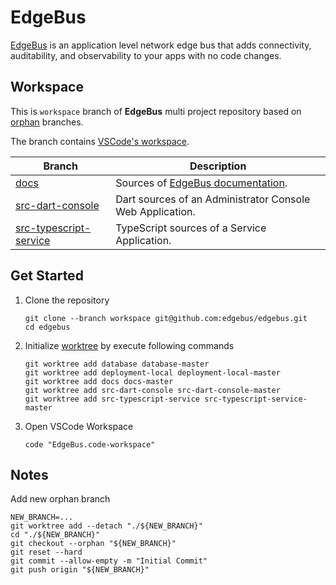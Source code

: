 # EdgeBus

[EdgeBus](https://docs.edgebus.io) is an application level network edge bus that adds connectivity, auditability, and observability to your apps with no code changes.

## Workspace

This is `workspace` branch of **EdgeBus** multi project repository based on [orphan](https://git-scm.com/docs/git-checkout#Documentation/git-checkout.txt---orphanltnew-branchgt) branches.

The branch contains [VSCode's workspace](https://code.visualstudio.com/docs/editor/workspaces).

| Branch                                                                     | Description                                                               |
|----------------------------------------------------------------------------|---------------------------------------------------------------------------|
| [docs](../../tree/docs)                                                    | Sources of [EdgeBus documentation](https://docs.edgebus.io).              |
| [src-dart-console](../../tree/src-dart-console-master)                     | Dart sources of an Administrator Console Web Application.                 |
| [src-typescript-service](../../tree/src-typescript-service-master)         | TypeScript sources of a Service Application.                              |

## Get Started

1. Clone the repository
	```shell
	git clone --branch workspace git@github.com:edgebus/edgebus.git
	cd edgebus
	```
1. Initialize [worktree](https://git-scm.com/docs/git-worktree) by execute following commands
	```shell
	git worktree add database database-master
	git worktree add deployment-local deployment-local-master
	git worktree add docs docs-master
	git worktree add src-dart-console src-dart-console-master
	git worktree add src-typescript-service src-typescript-service-master
	```
1. Open VSCode Workspace
	```shell
	code "EdgeBus.code-workspace"
	```

## Notes

Add new orphan branch

```shell
NEW_BRANCH=...
git worktree add --detach "./${NEW_BRANCH}"
cd "./${NEW_BRANCH}"
git checkout --orphan "${NEW_BRANCH}"
git reset --hard
git commit --allow-empty -m "Initial Commit"
git push origin "${NEW_BRANCH}"
```
